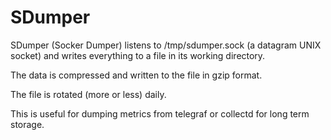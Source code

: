 # SDumper

SDumper (Socker Dumper) listens to /tmp/sdumper.sock (a datagram UNIX socket) and writes everything to a file in its working directory.

The data is compressed and written to the file in gzip format.

The file is rotated (more or less) daily.

This is useful for dumping metrics from telegraf or collectd for long term storage.

